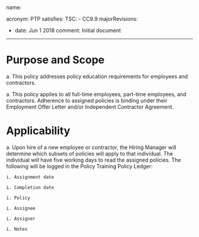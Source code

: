 name: 

acronym: PTP
satisfies:
  TSC:
    - CC9.9
majorRevisions:
  - date: Jun 1 2018
    comment: Initial document
---
# Purpose and Scope

a. This policy addresses policy education requirements for employees and contractors. 

a. This policy applies to all full-time employees, part-time employees, and contractors. Adherence to assigned policies is binding under their Employment Offer Letter and/or Independent Contractor Agreement. 

# Applicability

a. Upon hire of a new employee or contractor, the Hiring Manager will determine which subsets of policies will apply to that individual. The individual will have five working days to read the assigned policies. The following will be logged in the Policy Training Policy Ledger:
    
    i. Assignment date
    
    i. Completion date
    
    i. Policy
    
    i. Assignee
    
    i. Assigner
    
    i. Notes
